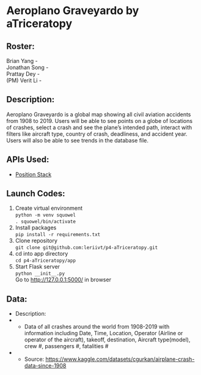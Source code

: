 # Aeroplano Graveyardo by aTriceratopy
## Roster:
Brian Yang -   
Jonathan Song -   
Prattay Dey -   
(PM) Verit Li - 
## Description:
Aeroplano Graveyardo is a global map showing all civil aviation accidents from 1908 to 2019. Users will be able to see points on a globe of locations of crashes, select a crash and see the plane’s intended path, interact with filters like aircraft type, country of crash, deadliness, and accident year. Users will also be able to see trends in the database file. 
## APIs Used:  
- [Position Stack](https://github.com/stuy-softdev/notes-and-code/blob/main/api_kb/411_on_PositionStack.md)
## Launch Codes: 
1. Create virtual environment  
`python -m venv squowel`  
`. squowel/bin/activate`  
1. Install packages  
`pip install -r requirements.txt`  
1. Clone repository  
`git clone git@github.com:leriivt/p4-aTriceratopy.git`  
1. cd into app directory  
`cd p4-aTriceratopy/app`  
1. Start Flask server  
`python __init__.py`  
Go to http://127.0.0.1:5000/ in browser  
## Data:  
- Description:
- - Data of all crashes around the world from 1908-2019 with information including Date, Time, Location, Operator (Airline or operator of the aircraft), takeoff, destination, Aircraft type(model), crew #, passengers #, fatalities #
- - Source: https://www.kaggle.com/datasets/cgurkan/airplane-crash-data-since-1908 
